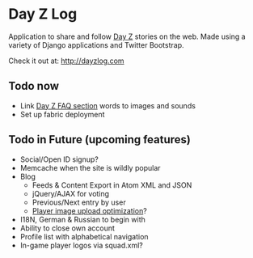 # Day Z Log

Application to share and follow <a href="http://dayzmod.com">Day Z</a> stories on the web. Made using a variety of Django applications and Twitter Bootstrap.

Check it out at: <http://dayzlog.com>

## Todo now

- Link [Day Z FAQ section](http://dayzlog.com/faq/#dayz) words to images and sounds
- Set up fabric deployment

## Todo in Future (upcoming features)

- Social/Open ID signup?
- Memcache when the site is wildly popular
- Blog
    - Feeds & Content Export in Atom XML and JSON
    - jQuery/AJAX for voting
    - Previous/Next entry by user
    - [Player image upload optimization](https://github.com/jdriscoll/django-imagekit)?
- I18N, German & Russian to begin with
- Ability to close own account
- Profile list with alphabetical navigation
- In-game player logos via squad.xml?